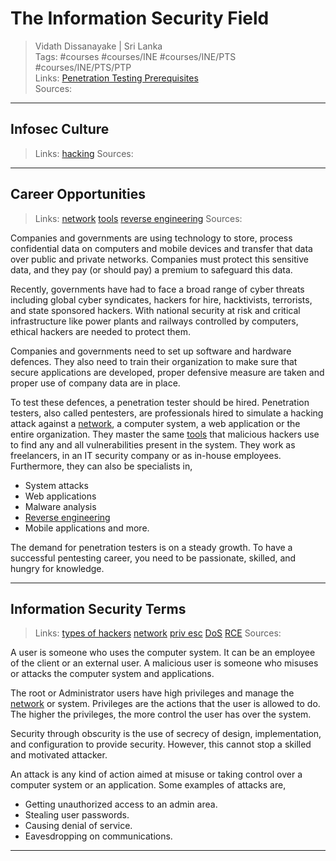 # The Information Security Field

> Vidath Dissanayake | Sri Lanka  
> Tags: #courses #courses/INE #courses/INE/PTS #courses/INE/PTS/PTP  
> Links: [Penetration Testing Prerequisites](../Penetration%20Testing%20Prerequisites.md)  
> Sources:  

---

## Infosec Culture

> Links: [hacking](../../../../../hacking/hacking.md)
> Sources:

---

## Career Opportunities

> Links: [network](../../../../../network/network.md) [tools](../../../../../tools/tools.md) [reverse engineering](../../../../../reverse%20engineering/reverse%20engineering.md)
> Sources:

Companies and governments are using technology to store, process confidential data on computers and mobile devices and transfer that data over public and private networks. Companies must protect this sensitive data, and they pay (or should pay) a premium to safeguard this data.

Recently, governments have had to face a broad range of cyber threats including global cyber syndicates, hackers for hire, hacktivists, terrorists, and state sponsored hackers. With national security at risk and critical infrastructure like power plants and railways controlled by computers, ethical hackers are needed to protect them.

Companies and governments need to set up software and hardware defences. They also need to train their organization to make sure that secure applications are developed, proper defensive measure are taken and proper use of company data are in place.

To test these defences, a penetration tester should be hired. Penetration testers, also called pentesters, are professionals hired to simulate a hacking attack against a [network](../../../../../network/network.md), a computer system, a web application or the entire organization. They master the same [tools](../../../../../tools/tools.md) that malicious hackers use to find any and all vulnerabilities present in the system. They work as freelancers, in an IT security company or as in-house employees. Furthermore, they can also be specialists in,
- System attacks
- Web applications
- Malware analysis
- [Reverse engineering](../../../../../reverse%20engineering/reverse%20engineering.md)
- Mobile applications and more.

The demand for penetration testers is on a steady growth. To have a successful pentesting career, you need to be passionate, skilled, and hungry for knowledge.

---

## Information Security Terms

> Links: [types of hackers](../../../../../hacking/types%20of%20hackers/types%20of%20hackers.md) [network](../../../../../network/network.md) [priv esc](../../../../../hacking/attacks%20and%20vulnerabilities/multiple/priv%20esc.md) [DoS](../../../../../hacking/attacks%20and%20vulnerabilities/multiple/DoS.md) [RCE](../../../../../hacking/attacks%20and%20vulnerabilities/multiple/RCE.md)
> Sources: 

A user is someone who uses the computer system. It can be an employee of the client or an external user. A malicious user is someone who misuses or attacks the computer system and applications.

The root or Administrator users have high privileges and manage the [network](../../../../../network/network.md) or system. Privileges are the actions that the user is allowed to do. The higher the privileges, the more control the user has over the system.

Security through obscurity is the use of secrecy of design, implementation, and configuration to provide security. However, this cannot stop a skilled and motivated attacker.

An attack is any kind of action aimed at misuse or taking control over a computer system or an application. Some examples of attacks are,
- Getting unauthorized access to an admin area.
- Stealing user passwords.
- Causing denial of service.
- Eavesdropping on communications.

---